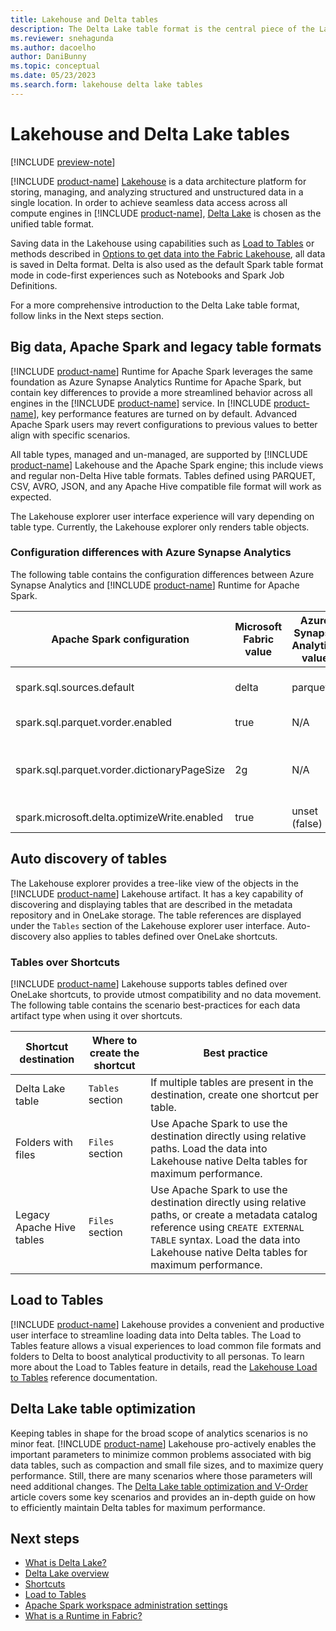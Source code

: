 ```yaml
---
title: Lakehouse and Delta tables
description: The Delta Lake table format is the central piece of the Lakehouse.
ms.reviewer: snehagunda
ms.author: dacoelho
author: DaniBunny
ms.topic: conceptual
ms.date: 05/23/2023
ms.search.form: lakehouse delta lake tables
---
```


# Lakehouse and Delta Lake tables

[!INCLUDE [preview-note](../includes/preview-note.md)]

[!INCLUDE [product-name](../includes/product-name.md)] [Lakehouse](lakehouse-overview.md) is a data architecture platform for storing, managing, and analyzing structured and unstructured data in a single location. In order to achieve seamless data access across all compute engines in [!INCLUDE [product-name](../includes/product-name.md)], [Delta Lake](/azure/synapse-analytics/spark/apache-spark-what-is-delta-lake) is chosen as the unified table format.

Saving data in the Lakehouse using capabilities such as [Load to Tables](load-to-tables.md) or methods described in [Options to get data into the Fabric Lakehouse](load-data-lakehouse.md), all data is saved in Delta format. Delta is also used as the default Spark table format mode in code-first experiences such as Notebooks and Spark Job Definitions.

For a more comprehensive introduction to the Delta Lake table format, follow links in the Next steps section.

## Big data, Apache Spark and legacy table formats

[!INCLUDE [product-name](../includes/product-name.md)] Runtime for Apache Spark leverages the same foundation as Azure Synapse Analytics Runtime for Apache Spark, but contain key differences to provide a more streamlined behavior across all engines in the [!INCLUDE [product-name](../includes/product-name.md)] service. In [!INCLUDE [product-name](../includes/product-name.md)], key performance features are turned on by default. Advanced Apache Spark users may revert configurations to previous values to better align with specific scenarios.

All table types, managed and un-managed, are supported by [!INCLUDE [product-name](../includes/product-name.md)] Lakehouse and the Apache Spark engine; this include views and regular non-Delta Hive table formats. Tables defined using PARQUET, CSV, AVRO, JSON, and any Apache Hive compatible file format will work as expected.

The Lakehouse explorer user interface experience will vary depending on table type. Currently, the Lakehouse explorer only renders table objects.

### Configuration differences with Azure Synapse Analytics

The following table contains the configuration differences between Azure Synapse Analytics and [!INCLUDE [product-name](../includes/product-name.md)] Runtime for Apache Spark.

|Apache Spark configuration|Microsoft Fabric value|Azure Synapse Analytics value|Notes|
|---------|---------|---------|---------|
|spark.sql.sources.default|delta|parquet|Default table format|
|spark.sql.parquet.vorder.enabled|true|N/A|V-Order writer|
|spark.sql.parquet.vorder.dictionaryPageSize|2g|N/A|Dictionay page size limit for V-Order|
|spark.microsoft.delta.optimizeWrite.enabled|true|unset (false)|Optimize Write|

## Auto discovery of tables

The Lakehouse explorer provides a tree-like view of the objects in the [!INCLUDE [product-name](../includes/product-name.md)] Lakehouse artifact. It has a key capability of discovering and displaying tables that are described in the metadata repository and in OneLake storage. The table references are displayed under the ```Tables``` section of the Lakehouse explorer user interface. Auto-discovery also applies to tables defined over OneLake shortcuts.

### Tables over Shortcuts

[!INCLUDE [product-name](../includes/product-name.md)] Lakehouse supports tables defined over OneLake shortcuts, to provide utmost compatibility and no data movement. The following table contains the scenario best-practices for each data artifact type when using it over shortcuts.

|Shortcut destination|Where to create the shortcut|Best practice|
|---------|---------|---------|
|Delta Lake table|```Tables``` section|If multiple tables are present in the destination, create one shortcut per table.|
|Folders with files|```Files``` section|Use Apache Spark to use the destination directly using relative paths. Load the data into Lakehouse native Delta tables for maximum performance.|
|Legacy Apache Hive tables|```Files``` section|Use Apache Spark to use the destination directly using relative paths, or create a metadata catalog reference using ```CREATE EXTERNAL TABLE``` syntax. Load the data into Lakehouse native Delta tables for maximum performance.|

## Load to Tables

[!INCLUDE [product-name](../includes/product-name.md)] Lakehouse provides a convenient and productive user interface to streamline loading data into Delta tables. The Load to Tables feature allows a visual experiences to load common file formats and folders to Delta to boost analytical productivity to all personas. To learn more about the Load to Tables feature in details, read the [Lakehouse Load to Tables](load-to-tables.md) reference documentation.

## Delta Lake table optimization

Keeping tables in shape for the broad scope of analytics scenarios is no minor feat. [!INCLUDE [product-name](../includes/product-name.md)] Lakehouse pro-actively enables the important parameters to minimize common problems associated with big data tables, such as compaction and small file sizes, and to maximize query performance. Still, there are many scenarios where those parameters will need additional changes. The [Delta Lake table optimization and V-Order](delta-optimization-and-v-order.md) article covers some key scenarios and provides an in-depth guide on how to efficiently maintain Delta tables for maximum performance.

## Next steps

- [What is Delta Lake?](/azure/synapse-analytics/spark/apache-spark-what-is-delta-lake)
- [Delta Lake overview](/azure/synapse-analytics/spark/apache-spark-delta-lake-overview?pivots=programming-language-python)
- [Shortcuts](lakehouse-shortcuts.md)
- [Load to Tables](load-to-tables.md)
- [Apache Spark workspace administration settings](spark-workspace-admin-settings.md)
- [What is a Runtime in Fabric?](runtime.md)